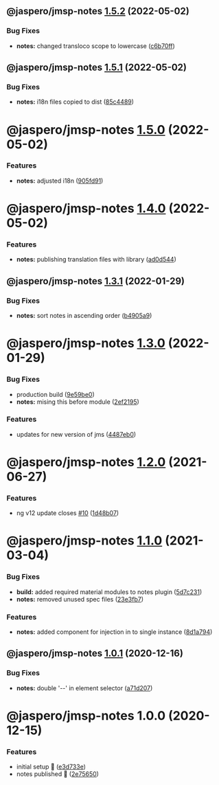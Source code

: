 ## @jaspero/jmsp-notes [1.5.2](https://github.com/Jaspero/jms-plugins/compare/@jaspero/jmsp-notes@1.5.1...@jaspero/jmsp-notes@1.5.2) (2022-05-02)


### Bug Fixes

* **notes:** changed transloco scope to lowercase ([c6b70ff](https://github.com/Jaspero/jms-plugins/commit/c6b70ff116f8db96dc220aec693ad9adf404f261))

## @jaspero/jmsp-notes [1.5.1](https://github.com/Jaspero/jms-plugins/compare/@jaspero/jmsp-notes@1.5.0...@jaspero/jmsp-notes@1.5.1) (2022-05-02)


### Bug Fixes

* **notes:** i18n files copied to dist ([85c4489](https://github.com/Jaspero/jms-plugins/commit/85c44895a94cc7da044cb48df608e871e7b67360))

# @jaspero/jmsp-notes [1.5.0](https://github.com/Jaspero/jms-plugins/compare/@jaspero/jmsp-notes@1.4.0...@jaspero/jmsp-notes@1.5.0) (2022-05-02)


### Features

* **notes:** adjusted i18n ([905fd91](https://github.com/Jaspero/jms-plugins/commit/905fd919d520c2844697704bfa07825e24c936b7))

# @jaspero/jmsp-notes [1.4.0](https://github.com/Jaspero/jms-plugins/compare/@jaspero/jmsp-notes@1.3.1...@jaspero/jmsp-notes@1.4.0) (2022-05-02)


### Features

* **notes:** publishing translation files with library ([ad0d544](https://github.com/Jaspero/jms-plugins/commit/ad0d544901aab3c8c8f1092f7137f1ead2a43c3a))

## @jaspero/jmsp-notes [1.3.1](https://github.com/Jaspero/jms-plugins/compare/@jaspero/jmsp-notes@1.3.0...@jaspero/jmsp-notes@1.3.1) (2022-01-29)


### Bug Fixes

* **notes:** sort notes in ascending order ([b4905a9](https://github.com/Jaspero/jms-plugins/commit/b4905a9266d2974e6f18d5e39df05f1343fc60a5))

# @jaspero/jmsp-notes [1.3.0](https://github.com/Jaspero/jms-plugins/compare/@jaspero/jmsp-notes@1.2.0...@jaspero/jmsp-notes@1.3.0) (2022-01-29)


### Bug Fixes

* production build ([9e59be0](https://github.com/Jaspero/jms-plugins/commit/9e59be032a64677e705c937f7a05e41940353ee3))
* **notes:** mising this before module ([2ef2195](https://github.com/Jaspero/jms-plugins/commit/2ef2195f7d6d56f188802cfc4ad69c6ba19c4ee8))


### Features

* updates for new version of jms ([4487eb0](https://github.com/Jaspero/jms-plugins/commit/4487eb03c1b72884a1525ab66a2dbb53b00f0f6a))

# @jaspero/jmsp-notes [1.2.0](https://github.com/Jaspero/jms-plugins/compare/@jaspero/jmsp-notes@1.1.0...@jaspero/jmsp-notes@1.2.0) (2021-06-27)


### Features

* ng v12 update closes [#10](https://github.com/Jaspero/jms-plugins/issues/10) ([1d48b07](https://github.com/Jaspero/jms-plugins/commit/1d48b070c3ce51c702ae9d2987a828b6e587efdc))

# @jaspero/jmsp-notes [1.1.0](https://github.com/Jaspero/jms-plugins/compare/@jaspero/jmsp-notes@1.0.1...@jaspero/jmsp-notes@1.1.0) (2021-03-04)


### Bug Fixes

* **build:** added required material modules to notes plugin ([5d7c231](https://github.com/Jaspero/jms-plugins/commit/5d7c231b8949ac5c8133b70671ceb3b894b374d9))
* **notes:** removed unused spec files ([23e3fb7](https://github.com/Jaspero/jms-plugins/commit/23e3fb7cbe12c180add3b156978933fbcd0609b5))


### Features

* **notes:** added component for injection in to single instance ([8d1a794](https://github.com/Jaspero/jms-plugins/commit/8d1a794986023510e5ea65e4286de4ca12f28298))

## @jaspero/jmsp-notes [1.0.1](https://github.com/Jaspero/jms-plugins/compare/@jaspero/jmsp-notes@1.0.0...@jaspero/jmsp-notes@1.0.1) (2020-12-16)


### Bug Fixes

* **notes:** double '--' in element selector ([a71d207](https://github.com/Jaspero/jms-plugins/commit/a71d207438e9b14b09667cfe7450bf2b7188d760))

# @jaspero/jmsp-notes 1.0.0 (2020-12-15)


### Features

* initial setup :tada: ([e3d733e](https://github.com/Jaspero/jms-plugins/commit/e3d733e3dc1073dfd4275240c0563cd334eb308c))
* notes published :tada: ([2e75650](https://github.com/Jaspero/jms-plugins/commit/2e75650b76037b29ef9eb335aa283f22ca4d49bb))
